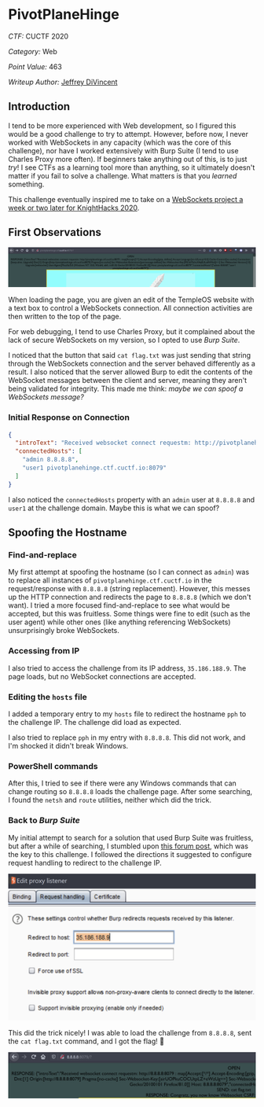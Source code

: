 # PivotPlaneHinge
*CTF:* CUCTF 2020

*Category:* Web

*Point Value:* 463

*Writeup Author:* [Jeffrey DiVincent](https://github.com/jeffreydivi/)

## Introduction

I tend to be more experienced with Web development, so I figured this would be a good challenge to try to attempt. However, before now, I never worked with WebSockets in any capacity (which was the core of this challenge), nor have I worked extensively with Burp Suite (I tend to use Charles Proxy more often). If beginners take anything out of this, is to just *try*! I see CTFs as a learning tool more than anything, so it ultimately doesn't matter if you fail to solve a challenge. What matters is that you *learned* something.

This challenge eventually inspired me to take on a [WebSockets project a week or two later for KnightHacks 2020](https://github.com/jeffreydivi/VoteyMcVotespace).

## First Observations

![Top of challenge page.](https://raw.githubusercontent.com/jeffreydivi/ctfs/master/2020-2021/cuctf_2020/misc/PivotPlaneHinge/images/0.png)

When loading the page, you are given an edit of the TempleOS website with a text box to control a WebSockets connection. All connection activities are then written to the top of the page.

For web debugging, I tend to use Charles Proxy, but it complained about the lack of secure WebSockets on my version, so I opted to use *Burp Suite*.

I noticed that the button that said `cat flag.txt` was just sending that string through the WebSockets connection and the server behaved differently as a result. I also noticed that the server allowed Burp to edit the contents of the WebSocket messages between the client and server, meaning they aren't being validated for integrity. This made me think: *maybe we can spoof a WebSockets message?*

### Initial Response on Connection

```json
{
  "introText": "Received websocket connect requestm: http://pivotplanehinge.ctf.cuctf.io:8079 : map[Accept:[*/*] Accept-Encoding:[gzip, deflate] Accept-Language:[en-US,en;q=0.5] Cache-Control:[no-cache] Connection:[keep-alive, Upgrade] Dnt:[1] Origin:[http://pivotplanehinge.ctf.cuctf.io:8079] Pragma:[no-cache] Sec-Websocket-Extensions:[permessage-deflate] Sec-Websocket-Key:[MS16YSchcX4qELfLc6NWoQ==] Sec-Websocket-Version:[13] Upgrade:[websocket] User-Agent:[Mozilla/5.0 (Windows NT 10.0; Win64; x64; rv:81.0) Gecko/20100101 Firefox/81.0]] Host: pivotplanehinge.ctf.cuctf.io:8079",
  "connectedHosts": [
    "admin 8.8.8.8",
    "user1 pivotplanehinge.ctf.cuctf.io:8079"
  ]
}
```

I also noticed the `connectedHosts` property with an `admin` user at `8.8.8.8` and `user1` at the challenge domain. Maybe this is what we can spoof?

## Spoofing the Hostname

### Find-and-replace
My first attempt at spoofing the hostname (so I can connect as `admin`) was to replace all instances of `pivotplanehinge.ctf.cuctf.io` in the request/response with `8.8.8.8` (string replacement). However, this messes up the HTTP connection and redirects the page to `8.8.8.8` (which we don't want). I tried a more focused find-and-replace to see what would be accepted, but this was fruitless. Some things were fine to edit (such as the user agent) while other ones (like anything referencing WebSockets) unsurprisingly broke WebSockets.

### Accessing from IP
I also tried to access the challenge from its IP address, `35.186.188.9`. The page loads, but no WebSocket connections are accepted.

### Editing the `hosts` file
I added a temporary entry to my `hosts` file to redirect the hostname `pph` to the challenge IP. The challenge did load as expected.

I also tried to replace `pph` in my entry with `8.8.8.8`. This did not work, and I'm shocked it didn't break Windows.

### PowerShell commands
After this, I tried to see if there were any Windows commands that can change routing so `8.8.8.8` loads the challenge page. After some searching, I found the `netsh` and `route` utilities, neither which did the trick.

### Back to *Burp Suite*
My initial attempt to search for a solution that used Burp Suite was fruitless, but after a while of searching, I stumbled upon [this forum post](https://forum.portswigger.net/thread/proxy-match-and-replace-target-ip-address-port-of-request-not-just-host-header-be63a7f1), which was the key to this challenge. I followed the directions it suggested to configure request handling to redirect to the challenge IP.

![Configuring request handling in Burp Suite](https://raw.githubusercontent.com/jeffreydivi/ctfs/master/2020-2021/cuctf_2020/misc/PivotPlaneHinge/images/1.png)

This did the trick nicely! I was able to load the challenge from `8.8.8.8`, sent the `cat flag.txt` command, and I got the flag! 🎉

![Loading PivotPlaneHinge from 8.8.8.8](https://raw.githubusercontent.com/jeffreydivi/ctfs/master/2020-2021/cuctf_2020/misc/PivotPlaneHinge/images/2.png)
